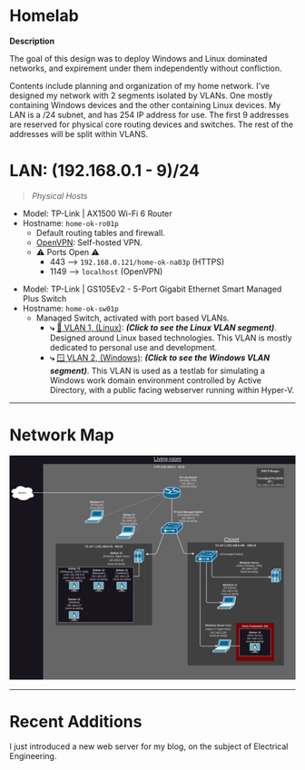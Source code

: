 # Homelab

**Description**

The goal of this design was to deploy Windows and Linux dominated networks, and expirement under them independently without confliction.

Contents include planning and organization of my home network. I've designed my network with 2 segments isolated by VLANs. One mostly containing Windows devices and the other containing Linux devices. My LAN is a /24 subnet, and has 254 IP address for use. The first 9 addresses are reserved for physical core routing devices and switches. The rest of the addresses will be split within VLANS.

# LAN: (192.168.0.1 - 9)/24

> *Physical Hosts*
- Model: TP-Link | AX1500 Wi-Fi 6 Router
- Hostname: `home-ok-ro01p`
  - Default routing tables and firewall.
  - [OpenVPN](https://github.com/OpenVPN/openvpn): Self-hosted VPN.
  - ⚠️ Ports Open ⚠️
    - 443 --> `192.168.0.121/home-ok-na03p` (HTTPS)
    - 1149 --> `localhost` (OpenVPN)
>
- Model: TP-Link | GS105Ev2 - 5-Port Gigabit Ethernet Smart Managed Plus Switch
- Hostname: `home-ok-sw01p`
  - Managed Switch, activated with port based VLANs.
    - **⤷** [🐧 VLAN 1, (Linux)](https://github.com/allenc125789/Homelab/blob/main/VLANs/Linux-VLAN.md#description): ***(Click to see the Linux VLAN segment)***. Designed around Linux based technologies. This VLAN is mostly dedicated to personal use and development.
    - **⤷** [🪟 VLAN 2, (Windows)](https://github.com/allenc125789/Homelab/blob/main/VLANs/Windows-VLAN.md#description): ***(Click to see the Windows VLAN segment)***. This VLAN is used as a testlab for simulating a Windows work domain environment controlled by Active Directory, with a public facing webserver running within Hyper-V.
______________________________________________________________________________

# Network Map

![Network Map.](https://github.com/allenc125789/Homelab/blob/main/images/Network-FlowChart.png)
______________________________________________________________________________

# Recent Additions

I just introduced a new web server for my blog, on the subject of Electrical Engineering.
